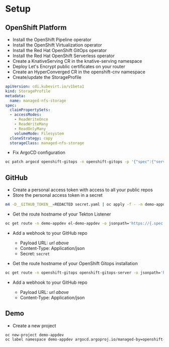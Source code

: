 # Setup

## OpenShift Platform

* Install the OpenShift Pipeline operator
* Install the OpenShift Virtualization operator
* Install the Red Hat OpenShift GitOps operator
* Install the Red Hat OpenShift Serverless operator
* Create a KnativeServing CR in the knative-serving namespace
* Deploy Let's Encrypt public certificates on your router
* Create an HyperConverged CR in the openshift-cnv namespace
* Create/update the StorageProfile

```yaml
apiVersion: cdi.kubevirt.io/v1beta1
kind: StorageProfile
metadata: 
  name: managed-nfs-storage
spec:
  claimPropertySets: 
  - accessModes:
    - ReadWriteOnce
    - ReadWriteMany
    - ReadOnlyMany
    volumeMode: Filesystem
  cloneStrategy: copy
  storageClass: managed-nfs-storage
```

* Fix ArgoCD configuration

```sh
oc patch argocd openshift-gitops -n openshift-gitops -p '{"spec":{"server":{"insecure":true,"route":{"enabled": true,"tls":{"termination":"edge","insecureEdgeTerminationPolicy":"Redirect"}}}}}' --type=merge
```

## GitHub

* Create a personal access token with access to all your public repos
* Store the personal access token in a secret

```sh
m4 -D__GITHUB_TOKEN__=REDACTED secret.yaml | oc apply -f - -n demo-appdev
```

* Get the route hostname of your Tekton Listener

```sh
oc get route -n demo-appdev el-demo-appdev -o jsonpath='https://{.spec.host}'
```

* Add a webhook to your GitHub repo

  * Payload URL: *url above*
  * Content-Type: Application/json
  * Secret: `secret`

* Get the route hostname of your OpenShift Gitops installation

```sh
oc get route -n openshift-gitops openshift-gitops-server -o jsonpath='https://{.spec.host}'
```

* Add a webhook to your GitHub repo

  * Payload URL: *url above*
  * Content-Type: Application/json

## Demo

* Create a new project

```sh
oc new-project demo-appdev
oc label namespace demo-appdev argocd.argoproj.io/managed-by=openshift-gitops
```

